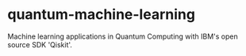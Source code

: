 # quantum-machine-learning
Machine learning applications in Quantum Computing with IBM's open source SDK 'Qiskit'.
